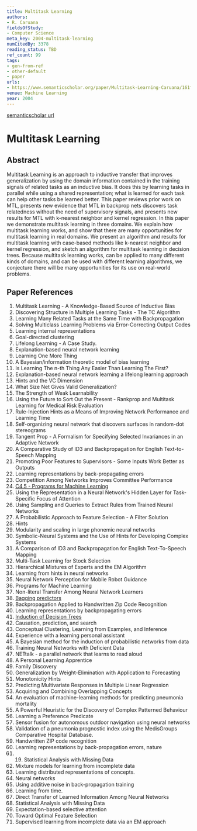 ```yaml
---
title: Multitask Learning
authors:
- R. Caruana
fieldsOfStudy:
- Computer Science
meta_key: 2004-multitask-learning
numCitedBy: 3378
reading_status: TBD
ref_count: 99
tags:
- gen-from-ref
- other-default
- paper
urls:
- https://www.semanticscholar.org/paper/Multitask-Learning-Caruana/161ffb54a3fdf0715b198bb57bd22f910242eb49?sort=total-citations
venue: Machine Learning
year: 2004
---
```


[semanticscholar url](https://www.semanticscholar.org/paper/Multitask-Learning-Caruana/161ffb54a3fdf0715b198bb57bd22f910242eb49?sort=total-citations)

# Multitask Learning

## Abstract

Multitask Learning is an approach to inductive transfer that improves generalization by using the domain information contained in the training signals of related tasks as an inductive bias. It does this by learning tasks in parallel while using a shared representation; what is learned for each task can help other tasks be learned better. This paper reviews prior work on MTL, presents new evidence that MTL in backprop nets discovers task relatedness without the need of supervisory signals, and presents new results for MTL with k-nearest neighbor and kernel regression. In this paper we demonstrate multitask learning in three domains. We explain how multitask learning works, and show that there are many opportunities for multitask learning in real domains. We present an algorithm and results for multitask learning with case-based methods like k-nearest neighbor and kernel regression, and sketch an algorithm for multitask learning in decision trees. Because multitask learning works, can be applied to many different kinds of domains, and can be used with different learning algorithms, we conjecture there will be many opportunities for its use on real-world problems.

## Paper References

1. Multitask Learning - A Knowledge-Based Source of Inductive Bias
2. Discovering Structure in Multiple Learning Tasks - The TC Algorithm
3. Learning Many Related Tasks at the Same Time with Backpropagation
4. Solving Multiclass Learning Problems via Error-Correcting Output Codes
5. Learning internal representations
6. Goal-directed clustering
7. Lifelong Learning - A Case Study.
8. Explanation-based neural network learning
9. Learning One More Thing
10. A Bayesian/information theoretic model of bias learning
11. Is Learning The n-th Thing Any Easier Than Learning The First?
12. Explanation-based neural network learning a lifelong learning approach
13. Hints and the VC Dimension
14. What Size Net Gives Valid Generalization?
15. The Strength of Weak Learnability
16. Using the Future to Sort Out the Present - Rankprop and Multitask Learning for Medical Risk Evaluation
17. Rule-Injection Hints as a Means of Improving Network Performance and Learning Time
18. Self-organizing neural network that discovers surfaces in random-dot stereograms
19. Tangent Prop - A Formalism for Specifying Selected Invariances in an Adaptive Network
20. A Comparative Study of ID3 and Backpropagation for English Text-to-Speech Mapping
21. Promoting Poor Features to Supervisors - Some Inputs Work Better as Outputs
22. Learning representations by back-propagating errors
23. Competition Among Networks Improves Committee Performance
24. [C4.5 - Programs for Machine Learning](1992-c4-5-programs-for-machine-learning)
25. Using the Representation in a Neural Network's Hidden Layer for Task-Specific Focus of Attention
26. Using Sampling and Queries to Extract Rules from Trained Neural Networks
27. A Probabilistic Approach to Feature Selection - A Filter Solution
28. Hints
29. Modularity and scaling in large phonemic neural networks
30. Symbolic-Neural Systems and the Use of Hints for Developing Complex Systems
31. A Comparison of ID3 and Backpropagation for English Text-To-Speech Mapping
32. Multi-Task Learning for Stock Selection
33. Hierarchical Mixtures of Experts and the EM Algorithm
34. Learning from hints in neural networks
35. Neural Network Perception for Mobile Robot Guidance
36. Programs for Machine Learning
37. Non-literal Transfer Among Neural Network Learners
38. [Bagging predictors](2004-bagging-predictors)
39. Backpropagation Applied to Handwritten Zip Code Recognition
40. Learning representations by backpropagating errors
41. [Induction of Decision Trees](2004-induction-of-decision-trees)
42. Causation, prediction, and search
43. Conceptual Clustering, Learning from Examples, and Inference
44. Experience with a learning personal assistant
45. A Bayesian method for the induction of probabilistic networks from data
46. Training Neural Networks with Deficient Data
47. NETtalk - a parallel network that learns to read aloud
48. A Personal Learning Apprentice
49. Family Discovery
50. Generalization by Weight-Elimination with Application to Forecasting
51. Monotonicity Hints
52. Predicting Multivariate Responses in Multiple Linear Regression
53. Acquiring and Combining Overlapping Concepts
54. An evaluation of machine-learning methods for predicting pneumonia mortality
55. A Powerful Heuristic for the Discovery of Complex Patterned Behaviour
56. Learning a Preference Predicate
57. Sensor fusion for autonomous outdoor navigation using neural networks
58. Validation of a pneumonia prognostic index using the MedisGroups Comparative Hospital Database.
59. Handwritten ZIP code recognition
60. Learning representations by back-propagation errors, nature
61. 19. Statistical Analysis with Missing Data
62. Mixture models for learning from incomplete data
63. Learning distributed representations of concepts.
64. Neural networks
65. Using additive noise in back-propagation training
66. Learning from time.
67. Direct Transfer of Learned Information Among Neural Networks
68. Statistical Analysis with Missing Data
69. Expectation-based selective attention
70. Toward Optimal Feature Selection
71. Supervised learning from incomplete data via an EM approach
